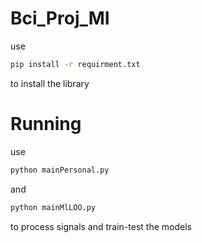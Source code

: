 # Bci_Proj_MI
use 
```bash
pip install -r requirment.txt
```
to install the library

# Running
use 
```bash
python mainPersonal.py
```
and
```bash
python mainMlLOO.py
```
to process signals and train-test the models
